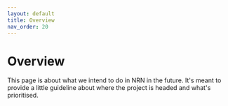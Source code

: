 ```yaml
---
layout: default
title: Overview
nav_order: 20
---
```


# Overview

This page is about what we intend to do in NRN in the future. It's meant to provide a little guideline about where the project is headed and what's prioritised.

